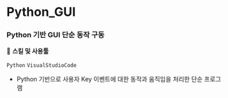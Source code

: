 # Python_GUI

### Python 기반 GUI 단순 동작 구동

🌱 **스킬 및 사용툴**

`Python`  `VisualStudioCode`

- Python 기반으로 사용자 Key 이벤트에 대한 동작과 움직임을 처리한 단순 프로그램
